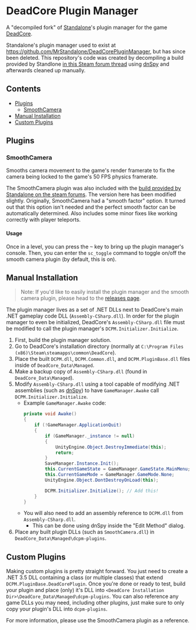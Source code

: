 # DeadCore Plugin Manager

A "decompiled fork" of [Standalone](https://steamcommunity.com/id/MrStandalone)'s plugin manager for the game [DeadCore](https://store.steampowered.com/app/284460/DeadCore/).

Standalone's plugin manager used to exist at https://github.com/MrStandalone/DeadCorePluginManager, but has since been deleted. This repository's code was created by decompiling a build provided by Standlone [in this Steam forum thread](https://steamcommunity.com/app/284460/discussions/0/619568794056639879/?ctp=2#c458607518211812791) using [dnSpy](https://github.com/dnSpy/dnSpy) and afterwards cleaned up manually.

## Contents
- [Plugins](#plugins)
    - [SmoothCamera](#smoothcamera)
- [Manual Installation](#manual-installation)
- [Custom Plugins](#custom-plugins)

## Plugins

### SmoothCamera

Smooths camera movement to the game's render framerate to fix the camera being locked to the game's 50 FPS physics framerate.

The SmoothCamera plugin was also included with the [build provided by Standalone on the steam forums](https://steamcommunity.com/app/284460/discussions/0/619568794056639879/?ctp=2#c458607518211812791). The version here has been modified slightly. Originally, SmoothCamera had a "smooth factor" option. It turned out that this option isn't needed and the perfect smooth factor can be automatically determined. Also includes some minor fixes like working correctly with player teleports.

#### Usage
Once in a level, you can press the <kbd>~</kbd> key to bring up the plugin manager's console. Then, you can enter the `sc_toggle` command to toggle on/off the smooth camera plugin (by default, this is on).

## Manual Installation

> Note: If you'd like to easily install the plugin manager and the smooth camera plugin, please head to the [releases page](https://github.com/Francessco121/DeadCorePluginManager/releases).

The plugin manager lives as a set of .NET DLLs next to DeadCore's main .NET gameplay code DLL (`Assembly-CSharp.dll`). In order for the plugin manager to even be initialized, DeadCore's `Assembly-CSharp.dll` file must be modified to call the plugin manager's `DCPM.Initializer.Initialize`.

1. First, build the plugin manager solution.
2. Go to DeadCore's installation directory (normally at `C:\Program Files (x86)\Steam\steamapps\common\DeadCore`).
3. Place the built `DCPM.dll`, `DCPM.Common.dll`, and `DCPM.PluginBase.dll` files inside of `DeadCore_Data\Managed`.
4. Make a backup copy of `Assembly-CSharp.dll` (found in `DeadCore_Data\Managed`).
5. Modify `Assembly-CSharp.dll` using a tool capable of modifying .NET assemblies (such as [dnSpy](https://github.com/dnSpy/dnSpy)) to have `GameManager.Awake` call `DCPM.Initializer.Initialize`.
    - Example `GameManager.Awake` code:
      ```csharp
      private void Awake()
      {
          if (!GameManager.ApplicationQuit)
          {
              if (GameManager._instance != null)
              {
                  UnityEngine.Object.DestroyImmediate(this);
                  return;
              }
              SaveManager.Instance.Init();
              this.CurrentGameState = GameManager.GameState.MainMenu;
              this.CurrentGameMode = GameManager.GameMode.None;
              UnityEngine.Object.DontDestroyOnLoad(this);

              DCPM.Initializer.Initialize(); // Add this!
          }
      }
      ```
    - You will also need to add an assembly reference to `DCPM.dll` from `Assembly-CSharp.dll`.
        - This can be done using dnSpy inside the "Edit Method" dialog.
6. Place any built plugin DLLs (such as `SmoothCamera.dll`) in `DeadCore_Data\Managed\dcpm-plugins`.

## Custom Plugins

Making custom plugins is pretty straight forward. You just need to create a .NET 3.5 DLL containing a class (or multiple classes) that extend `DCPM.PluginBase.DeadCorePlugin`. Once you're done or ready to test, build your plugin and place (only) it's DLL into `<DeadCore Installation Dir>\DeadCore_Data\Managed\dcpm-plugins`. You can also reference any game DLLs you may need, including other plugins, just make sure to only copy your plugin's DLL into `dcpm-plugins`.

For more information, please use the SmoothCamera plugin as a reference.